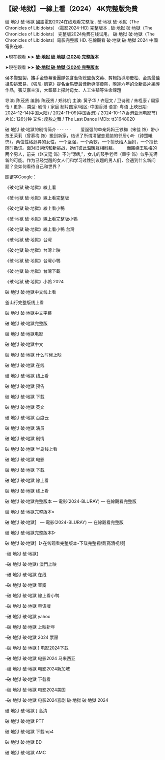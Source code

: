 ## 【破·地狱】一線上看（2024） 4K完整版免費

破·地狱 破·地獄 國語電影2024在线观看完整版 . 破·地狱 破·地獄（The Chronicles of Libidoists） (電影2024-HD) 完整版本 . 破·地狱 破·地獄（The Chronicles of Libidoists） 完整版2024免费在线试用。 破·地狱 破·地獄（The Chronicles of Libidoists）電影完整版 HD. 在線觀看 破·地狱 破·地獄 2024 中國電影在線.

➤現在觀看 ➤➤ **[破·地狱 破·地獄 (2024) 完整版本](https://t.co/Jwrz8Op2oY)** 

➤現在觀看 ➤➤ **[破·地狱 破·地獄 (2024) 完整版本](https://t.co/Jwrz8Op2oY)** 

侯孝賢監製，攜手金獎幕後團隊包含藝術總監黃文英、剪輯指導廖慶松、金馬最佳攝影姚宏易，《強尼･凱克》提名金馬獎最佳新導演黃熙，睽違六年的全新長片編導作品，張艾嘉主演，大銀幕上探討母女、人工生殖等生命課題

导演: 陈茂贤
编剧: 陈茂贤 / 郑纬机
主演: 黄子华 / 许冠文 / 卫诗雅 / 朱栢康 / 周家怡 / 更多...
类型: 剧情 / 家庭
制片国家/地区: 中国香港
语言: 粤语
上映日期: 2024-12-14(中国大陆) / 2024-11-09(中国香港) / 2024-10-17(香港亚洲电影节)
片长: 126分钟
又名: 度脱之舞 / The Last Dance
IMDb: tt31648020

破·地狱 破·地獄的剧情简介 · · · · · ·
　　爱逞强的单亲妈妈王铁梅（宋佳 饰）带小孩王茉莉（曾慕梅 饰）搬到新家，结识了所谓清醒恋爱脑的邻居小叶（钟楚曦 饰）。两位性格迥异的女性，一个坚强，一个柔软，一个擅长给人当妈，一个擅长随时撒谎。面对旧创伤和新挑战，她们彼此温暖互相慰藉。
　　而围绕王铁梅的两个男人，前夫（赵又廷 饰）不时“添乱”，女儿的鼓手老师（章宇 饰）似乎充满新的可能。作为已经觉醒的女人们和学习过性别议题的男人们，会遇到什么新问题？会如何看待自己和世界？

關鍵字Google：

《破·地狱 破·地獄》線上看

《破·地狱 破·地獄》線上看完整版

《破·地狱 破·地獄》線上看小鴨

《破·地狱 破·地獄》線上看完整版小鴨

《破·地狱 破·地獄》線上看小鴨 台灣

《破·地狱 破·地獄》台灣

《破·地狱 破·地獄》台灣上映

《破·地狱 破·地獄》台灣小鴨

《破·地狱 破·地獄》台灣下載

《破·地狱 破·地獄》小鴨 2024

破·地狱 破·地獄中文线上看

釜山行完整版线上看

破·地狱 破·地獄中文字幕

破·地狱 破·地獄完整版

破·地狱 破·地獄电影

破·地狱 破·地獄中文

破·地狱 破·地獄 什么时候上映

破·地狱 破·地獄 在线

破·地狱 破·地獄 线上看

破·地狱 破·地獄 预告

破·地狱 破·地獄 下载

破·地狱 破·地獄 英文

破·地狱 破·地獄 百度云

破·地狱 破·地獄 演员

破·地狱 破·地獄 剧情

破·地狱 破·地獄 半岛线上看

破·地狱 破·地獄 电影

破·地狱 破·地獄 下载

破·地狱 破·地獄 線上看

破·地狱 破·地獄 线上看

破·地狱 破·地獄完整版本 — 電影(2024-BLURAY) — 在線觀看完整版

破·地狱 破·地獄完整版本»

破·地狱 破·地獄〛 — 電影(2024-BLURAY) — 在線觀看完整版

破·地狱 破·地獄完整版本▷

破·地狱 破·地獄〛▷在线观看完整版本-下载完整视频[高清视频]

-破·地狱 破·地獄(

-破·地狱 破·地獄) 澳門上映

-破·地狱 破·地獄 在线

-破·地狱 破·地獄 豆瓣

-破·地狱 破·地獄 線上看小鸭

-破·地狱 破·地獄 粤语版

-破·地狱 破·地獄 yahoo

-破·地狱 破·地獄 上映新年

-破·地狱 破·地獄 2024 票房

-破·地狱 破·地獄 ] 电影2024下载

-破·地狱 破·地獄 电影2024 马来西亚

-破·地狱 破·地獄 电影2024新加坡

-破·地狱 破·地獄 下载看

-破·地狱 破·地獄 电影2024美国

-破·地狱 破·地獄 电影2024喜剧
破·地狱 破·地獄 2024

破·地狱 破·地獄 ] 高清

破·地狱 破·地獄 PTT

破·地狱 破·地獄 下载mp4

破·地狱 破·地獄 BD

破·地狱 破·地獄 AMC
